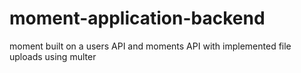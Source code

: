 # moment-application-backend
moment built on a users API and moments API with implemented file uploads using multer 
